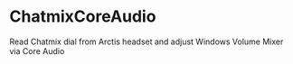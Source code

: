 # ChatmixCoreAudio
 Read Chatmix dial from Arctis headset and adjust Windows Volume Mixer via Core Audio
